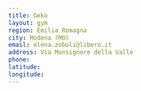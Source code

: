 ```yaml
---
title: Geko
layout: gym
region: Emilia Romagna
city: Modena (MO)
email: elena.zoboli@libero.it
address: Via Monsignore della Valle
phone: 
latitude: 
longitude: 
---
```



